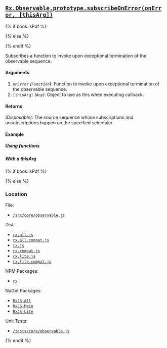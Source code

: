 ## [`Rx.Observable.prototype.subscribeOnError(onError, [thisArg])`](https://github.com/Reactive-Extensions/RxJS/blob/master/src/core/observable.js)

{% if book.isPdf %}



{% else %}



{% endif %}

Subscribes a function to invoke upon exceptional termination of the observable sequence.

#### Arguments
1. `onError` *(`Function`)*: Function to invoke upon exceptional termination of the observable sequence.
2. `[thisArg]` *(`Any`)*: Object to use as this when executing callback.

#### Returns
*(Disposable)*: The source sequence whose subscriptions and unsubscriptions happen on the specified scheduler.

#### Example

##### Using functions

[](http://jsbin.com/jevipi/1/embed?js,console)

##### With a thisArg

[](http://jsbin.com/wesoba/1/embed?js,console)

{% if book.isPdf %}



{% else %}

### Location

File:
- [`/src/core/observable.js`](https://github.com/Reactive-Extensions/RxJS/blob/master/src/core/observable.js)

Dist:
- [`rx.all.js`](https://github.com/Reactive-Extensions/RxJS/blob/master/dist/rx.all.js)
- [`rx.all.compat.js`](https://github.com/Reactive-Extensions/RxJS/blob/master/dist/rx.all.compat.js)
- [`rx.js`](https://github.com/Reactive-Extensions/RxJS/blob/master/dist/rx.js)
- [`rx.compat.js`](https://github.com/Reactive-Extensions/RxJS/blob/master/dist/rx.compat.js)
- [`rx.lite.js`](https://github.com/Reactive-Extensions/RxJS/blob/master/rx.lite.js)
- [`rx.lite.compat.js`](https://github.com/Reactive-Extensions/RxJS/blob/master/rx.lite.compat.js)

NPM Packages:
- [`rx`](https://www.npmjs.org/package/rx)

NuGet Packages:
- [`RxJS-All`](http://www.nuget.org/packages/RxJS-All/)
- [`RxJS-Main`](http://www.nuget.org/packages/RxJS-Main/)
- [`RxJS-Lite`](http://www.nuget.org/packages/RxJS-Lite/)

Unit Tests:
- [`/tests/core/observable.js`](https://github.com/Reactive-Extensions/RxJS/blob/master/tests/core/observable.js)

{% endif %}

